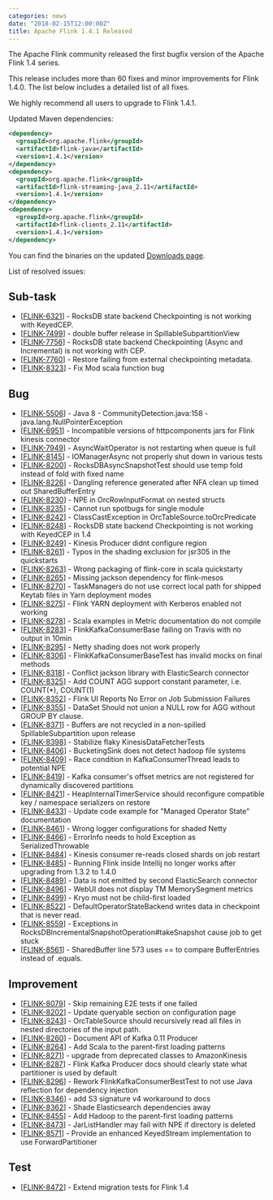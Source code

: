 ```yaml
---
categories: news
date: "2018-02-15T12:00:00Z"
title: Apache Flink 1.4.1 Released
---
```


The Apache Flink community released the first bugfix version of the Apache Flink 1.4 series.

This release includes more than 60 fixes and minor improvements for Flink 1.4.0. The list below includes a detailed list of all fixes.

We highly recommend all users to upgrade to Flink 1.4.1.

Updated Maven dependencies:

```xml
<dependency>
  <groupId>org.apache.flink</groupId>
  <artifactId>flink-java</artifactId>
  <version>1.4.1</version>
</dependency>
<dependency>
  <groupId>org.apache.flink</groupId>
  <artifactId>flink-streaming-java_2.11</artifactId>
  <version>1.4.1</version>
</dependency>
<dependency>
  <groupId>org.apache.flink</groupId>
  <artifactId>flink-clients_2.11</artifactId>
  <version>1.4.1</version>
</dependency>
```

You can find the binaries on the updated [Downloads page](http://flink.apache.org/downloads.html).

List of resolved issues:

<h2>        Sub-task
</h2>
<ul>
<li>[<a href='https://issues.apache.org/jira/browse/FLINK-6321'>FLINK-6321</a>] -         RocksDB state backend Checkpointing is not working with KeyedCEP.
</li>
<li>[<a href='https://issues.apache.org/jira/browse/FLINK-7499'>FLINK-7499</a>] -         double buffer release in SpillableSubpartitionView
</li>
<li>[<a href='https://issues.apache.org/jira/browse/FLINK-7756'>FLINK-7756</a>] -         RocksDB state backend Checkpointing (Async and Incremental)  is not working with CEP.
</li>
<li>[<a href='https://issues.apache.org/jira/browse/FLINK-7760'>FLINK-7760</a>] -         Restore failing from external checkpointing metadata.
</li>
<li>[<a href='https://issues.apache.org/jira/browse/FLINK-8323'>FLINK-8323</a>] -         Fix Mod scala function bug
</li>
</ul>
        
<h2>        Bug
</h2>
<ul>
<li>[<a href='https://issues.apache.org/jira/browse/FLINK-5506'>FLINK-5506</a>] -         Java 8 - CommunityDetection.java:158 - java.lang.NullPointerException
</li>
<li>[<a href='https://issues.apache.org/jira/browse/FLINK-6951'>FLINK-6951</a>] -         Incompatible versions of httpcomponents jars for Flink kinesis connector
</li>
<li>[<a href='https://issues.apache.org/jira/browse/FLINK-7949'>FLINK-7949</a>] -         AsyncWaitOperator is not restarting when queue is full
</li>
<li>[<a href='https://issues.apache.org/jira/browse/FLINK-8145'>FLINK-8145</a>] -         IOManagerAsync not properly shut down in various tests
</li>
<li>[<a href='https://issues.apache.org/jira/browse/FLINK-8200'>FLINK-8200</a>] -         RocksDBAsyncSnapshotTest should use temp fold instead of fold with fixed name
</li>
<li>[<a href='https://issues.apache.org/jira/browse/FLINK-8226'>FLINK-8226</a>] -         Dangling reference generated after NFA clean up timed out SharedBufferEntry
</li>
<li>[<a href='https://issues.apache.org/jira/browse/FLINK-8230'>FLINK-8230</a>] -         NPE in OrcRowInputFormat on nested structs
</li>
<li>[<a href='https://issues.apache.org/jira/browse/FLINK-8235'>FLINK-8235</a>] -         Cannot run spotbugs for single module
</li>
<li>[<a href='https://issues.apache.org/jira/browse/FLINK-8242'>FLINK-8242</a>] -         ClassCastException in OrcTableSource.toOrcPredicate
</li>
<li>[<a href='https://issues.apache.org/jira/browse/FLINK-8248'>FLINK-8248</a>] -         RocksDB state backend Checkpointing is not working with KeyedCEP in 1.4
</li>
<li>[<a href='https://issues.apache.org/jira/browse/FLINK-8249'>FLINK-8249</a>] -         Kinesis Producer didnt configure region
</li>
<li>[<a href='https://issues.apache.org/jira/browse/FLINK-8261'>FLINK-8261</a>] -         Typos in the shading exclusion for jsr305 in the quickstarts
</li>
<li>[<a href='https://issues.apache.org/jira/browse/FLINK-8263'>FLINK-8263</a>] -         Wrong packaging of flink-core in scala quickstarty
</li>
<li>[<a href='https://issues.apache.org/jira/browse/FLINK-8265'>FLINK-8265</a>] -         Missing jackson dependency for flink-mesos
</li>
<li>[<a href='https://issues.apache.org/jira/browse/FLINK-8270'>FLINK-8270</a>] -         TaskManagers do not use correct local path for shipped Keytab files in Yarn deployment modes
</li>
<li>[<a href='https://issues.apache.org/jira/browse/FLINK-8275'>FLINK-8275</a>] -         Flink YARN deployment with Kerberos enabled not working 
</li>
<li>[<a href='https://issues.apache.org/jira/browse/FLINK-8278'>FLINK-8278</a>] -         Scala examples in Metric documentation do not compile
</li>
<li>[<a href='https://issues.apache.org/jira/browse/FLINK-8283'>FLINK-8283</a>] -         FlinkKafkaConsumerBase failing on Travis with no output in 10min
</li>
<li>[<a href='https://issues.apache.org/jira/browse/FLINK-8295'>FLINK-8295</a>] -         Netty shading does not work properly
</li>
<li>[<a href='https://issues.apache.org/jira/browse/FLINK-8306'>FLINK-8306</a>] -         FlinkKafkaConsumerBaseTest has invalid mocks on final methods
</li>
<li>[<a href='https://issues.apache.org/jira/browse/FLINK-8318'>FLINK-8318</a>] -         Conflict jackson library with ElasticSearch connector
</li>
<li>[<a href='https://issues.apache.org/jira/browse/FLINK-8325'>FLINK-8325</a>] -         Add COUNT AGG support constant parameter, i.e. COUNT(*), COUNT(1) 
</li>
<li>[<a href='https://issues.apache.org/jira/browse/FLINK-8352'>FLINK-8352</a>] -         Flink UI Reports No Error on Job Submission Failures
</li>
<li>[<a href='https://issues.apache.org/jira/browse/FLINK-8355'>FLINK-8355</a>] -         DataSet Should not union a NULL row for AGG without GROUP BY clause.
</li>
<li>[<a href='https://issues.apache.org/jira/browse/FLINK-8371'>FLINK-8371</a>] -         Buffers are not recycled in a non-spilled SpillableSubpartition upon release
</li>
<li>[<a href='https://issues.apache.org/jira/browse/FLINK-8398'>FLINK-8398</a>] -         Stabilize flaky KinesisDataFetcherTests
</li>
<li>[<a href='https://issues.apache.org/jira/browse/FLINK-8406'>FLINK-8406</a>] -         BucketingSink does not detect hadoop file systems
</li>
<li>[<a href='https://issues.apache.org/jira/browse/FLINK-8409'>FLINK-8409</a>] -         Race condition in KafkaConsumerThread leads to potential NPE
</li>
<li>[<a href='https://issues.apache.org/jira/browse/FLINK-8419'>FLINK-8419</a>] -         Kafka consumer&#39;s offset metrics are not registered for dynamically discovered partitions
</li>
<li>[<a href='https://issues.apache.org/jira/browse/FLINK-8421'>FLINK-8421</a>] -         HeapInternalTimerService should reconfigure compatible key / namespace serializers on restore
</li>
<li>[<a href='https://issues.apache.org/jira/browse/FLINK-8433'>FLINK-8433</a>] -         Update code example for &quot;Managed Operator State&quot; documentation
</li>
<li>[<a href='https://issues.apache.org/jira/browse/FLINK-8461'>FLINK-8461</a>] -         Wrong logger configurations for shaded Netty
</li>
<li>[<a href='https://issues.apache.org/jira/browse/FLINK-8466'>FLINK-8466</a>] -         ErrorInfo needs to hold Exception as SerializedThrowable
</li>
<li>[<a href='https://issues.apache.org/jira/browse/FLINK-8484'>FLINK-8484</a>] -         Kinesis consumer re-reads closed shards on job restart
</li>
<li>[<a href='https://issues.apache.org/jira/browse/FLINK-8485'>FLINK-8485</a>] -         Running Flink inside Intellij no longer works after upgrading from 1.3.2 to 1.4.0
</li>
<li>[<a href='https://issues.apache.org/jira/browse/FLINK-8489'>FLINK-8489</a>] -         Data is not emitted by second ElasticSearch connector
</li>
<li>[<a href='https://issues.apache.org/jira/browse/FLINK-8496'>FLINK-8496</a>] -         WebUI does not display TM MemorySegment metrics
</li>
<li>[<a href='https://issues.apache.org/jira/browse/FLINK-8499'>FLINK-8499</a>] -         Kryo must not be child-first loaded
</li>
<li>[<a href='https://issues.apache.org/jira/browse/FLINK-8522'>FLINK-8522</a>] -         DefaultOperatorStateBackend writes data in checkpoint that is never read.
</li>
<li>[<a href='https://issues.apache.org/jira/browse/FLINK-8559'>FLINK-8559</a>] -         Exceptions in RocksDBIncrementalSnapshotOperation#takeSnapshot cause job to get stuck
</li>
<li>[<a href='https://issues.apache.org/jira/browse/FLINK-8561'>FLINK-8561</a>] -         SharedBuffer line 573 uses == to compare BufferEntries instead of .equals.
</li>
</ul>
                
<h2>        Improvement
</h2>
<ul>
<li>[<a href='https://issues.apache.org/jira/browse/FLINK-8079'>FLINK-8079</a>] -         Skip remaining E2E tests if one failed
</li>
<li>[<a href='https://issues.apache.org/jira/browse/FLINK-8202'>FLINK-8202</a>] -         Update queryable section on configuration page
</li>
<li>[<a href='https://issues.apache.org/jira/browse/FLINK-8243'>FLINK-8243</a>] -         OrcTableSource should recursively read all files in nested directories of the input path.
</li>
<li>[<a href='https://issues.apache.org/jira/browse/FLINK-8260'>FLINK-8260</a>] -         Document API of Kafka 0.11 Producer
</li>
<li>[<a href='https://issues.apache.org/jira/browse/FLINK-8264'>FLINK-8264</a>] -         Add Scala to the parent-first loading patterns
</li>
<li>[<a href='https://issues.apache.org/jira/browse/FLINK-8271'>FLINK-8271</a>] -         upgrade from deprecated classes to AmazonKinesis
</li>
<li>[<a href='https://issues.apache.org/jira/browse/FLINK-8287'>FLINK-8287</a>] -         Flink Kafka Producer docs should clearly state what partitioner is used by default
</li>
<li>[<a href='https://issues.apache.org/jira/browse/FLINK-8296'>FLINK-8296</a>] -         Rework FlinkKafkaConsumerBestTest to not use Java reflection for dependency injection
</li>
<li>[<a href='https://issues.apache.org/jira/browse/FLINK-8346'>FLINK-8346</a>] -         add S3 signature v4 workaround to docs
</li>
<li>[<a href='https://issues.apache.org/jira/browse/FLINK-8362'>FLINK-8362</a>] -         Shade Elasticsearch dependencies away
</li>
<li>[<a href='https://issues.apache.org/jira/browse/FLINK-8455'>FLINK-8455</a>] -         Add Hadoop to the parent-first loading patterns
</li>
<li>[<a href='https://issues.apache.org/jira/browse/FLINK-8473'>FLINK-8473</a>] -         JarListHandler may fail with NPE if directory is deleted
</li>
<li>[<a href='https://issues.apache.org/jira/browse/FLINK-8571'>FLINK-8571</a>] -         Provide an enhanced KeyedStream implementation to use ForwardPartitioner
</li>
</ul>
    
<h2>        Test
</h2>
<ul>
<li>[<a href='https://issues.apache.org/jira/browse/FLINK-8472'>FLINK-8472</a>] -         Extend migration tests for Flink 1.4
</li>
</ul>
